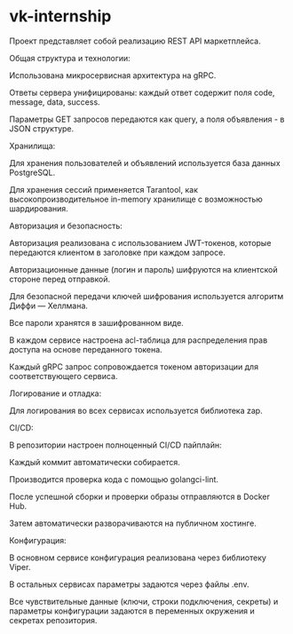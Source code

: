 # vk-internship

Проект представляет собой реализацию REST API маркетплейса.

Общая структура и технологии:

Использована микросервисная архитектура на gRPC.

Ответы сервера унифицированы: каждый ответ содержит поля code, message, data, success.

Параметры GET запросов передаются как query, а поля объявления - в JSON структуре.

Хранилища:

Для хранения пользователей и объявлений используется база данных PostgreSQL.

Для хранения сессий применяется Tarantool, как высокопроизводительное in-memory хранилище с возможностью шардирования.

Авторизация и безопасность:

Авторизация реализована с использованием JWT-токенов, которые передаются клиентом в заголовке при каждом запросе.

Авторизационные данные (логин и пароль) шифруются на клиентской стороне перед отправкой.

Для безопасной передачи ключей шифрования используется алгоритм Диффи — Хеллмана.

Все пароли хранятся в зашифрованном виде.

В каждом сервисе настроена acl-таблица для распределения прав доступа на основе переданного токена.

Каждый gRPC запрос сопровождается токеном авторизации для соответствующего сервиса.

Логирование и отладка:

Для логирования во всех сервисах используется библиотека zap.

CI/CD:

В репозитории настроен полноценный CI/CD пайплайн:

Каждый коммит автоматически собирается.

Производится проверка кода с помощью golangci-lint.

После успешной сборки и проверки образы отправляются в Docker Hub.

Затем автоматически разворачиваются на публичном хостинге.

Конфигурация:

В основном сервисе конфигурация реализована через библиотеку Viper.

В остальных сервисах параметры задаются через файлы .env.

Все чувствительные данные (ключи, строки подключения, секреты) и параметры конфигурации задаются в переменных окружения и секретах репозитория.